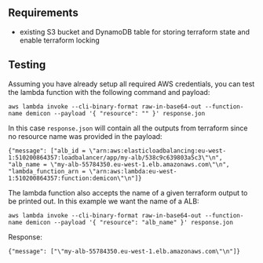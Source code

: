 ## Requirements

- existing S3 bucket and DynamoDB table for storing terraform state and enable terraform locking

## Testing

Assuming you have already setup all required AWS credentials, you can test the lambda function with the following command and payload:

```
aws lambda invoke --cli-binary-format raw-in-base64-out --function-name demicon --payload '{ "resource": "" }' response.jon
```

In this case `response.json` will contain all the outputs from terraform since no resource name was provided in the payload:

```
{"message": ["alb_id = \"arn:aws:elasticloadbalancing:eu-west-1:510200864357:loadbalancer/app/my-alb/538c9c639803a5c3\"\n", "alb_name = \"my-alb-55784350.eu-west-1.elb.amazonaws.com\"\n", "lambda_function_arn = \"arn:aws:lambda:eu-west-1:510200864357:function:demicon\"\n"]}
```

The lambda function also accepts the name of a given terraform output to be printed out. In this example we want the name of a ALB:

```
aws lambda invoke --cli-binary-format raw-in-base64-out --function-name demicon --payload '{ "resource": "alb_name" }' response.jon
```

Response:

```
{"message": ["\"my-alb-55784350.eu-west-1.elb.amazonaws.com\"\n"]}
```
